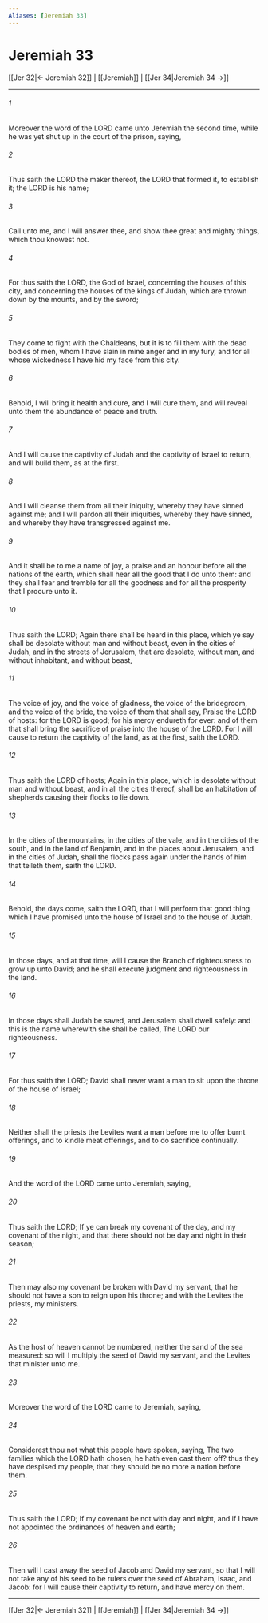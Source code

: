 ```yaml
---
Aliases: [Jeremiah 33]
---
```

# Jeremiah 33

[[Jer 32|← Jeremiah 32]] | [[Jeremiah]] | [[Jer 34|Jeremiah 34 →]]
***



###### 1 
Moreover the word of the LORD came unto Jeremiah the second time, while he was yet shut up in the court of the prison, saying, 

###### 2 
Thus saith the LORD the maker thereof, the LORD that formed it, to establish it; the LORD is his name; 

###### 3 
Call unto me, and I will answer thee, and show thee great and mighty things, which thou knowest not. 

###### 4 
For thus saith the LORD, the God of Israel, concerning the houses of this city, and concerning the houses of the kings of Judah, which are thrown down by the mounts, and by the sword; 

###### 5 
They come to fight with the Chaldeans, but it is to fill them with the dead bodies of men, whom I have slain in mine anger and in my fury, and for all whose wickedness I have hid my face from this city. 

###### 6 
Behold, I will bring it health and cure, and I will cure them, and will reveal unto them the abundance of peace and truth. 

###### 7 
And I will cause the captivity of Judah and the captivity of Israel to return, and will build them, as at the first. 

###### 8 
And I will cleanse them from all their iniquity, whereby they have sinned against me; and I will pardon all their iniquities, whereby they have sinned, and whereby they have transgressed against me. 

###### 9 
And it shall be to me a name of joy, a praise and an honour before all the nations of the earth, which shall hear all the good that I do unto them: and they shall fear and tremble for all the goodness and for all the prosperity that I procure unto it. 

###### 10 
Thus saith the LORD; Again there shall be heard in this place, which ye say shall be desolate without man and without beast, even in the cities of Judah, and in the streets of Jerusalem, that are desolate, without man, and without inhabitant, and without beast, 

###### 11 
The voice of joy, and the voice of gladness, the voice of the bridegroom, and the voice of the bride, the voice of them that shall say, Praise the LORD of hosts: for the LORD is good; for his mercy endureth for ever: and of them that shall bring the sacrifice of praise into the house of the LORD. For I will cause to return the captivity of the land, as at the first, saith the LORD. 

###### 12 
Thus saith the LORD of hosts; Again in this place, which is desolate without man and without beast, and in all the cities thereof, shall be an habitation of shepherds causing their flocks to lie down. 

###### 13 
In the cities of the mountains, in the cities of the vale, and in the cities of the south, and in the land of Benjamin, and in the places about Jerusalem, and in the cities of Judah, shall the flocks pass again under the hands of him that telleth them, saith the LORD. 

###### 14 
Behold, the days come, saith the LORD, that I will perform that good thing which I have promised unto the house of Israel and to the house of Judah. 

###### 15 
In those days, and at that time, will I cause the Branch of righteousness to grow up unto David; and he shall execute judgment and righteousness in the land. 

###### 16 
In those days shall Judah be saved, and Jerusalem shall dwell safely: and this is the name wherewith she shall be called, The LORD our righteousness. 

###### 17 
For thus saith the LORD; David shall never want a man to sit upon the throne of the house of Israel; 

###### 18 
Neither shall the priests the Levites want a man before me to offer burnt offerings, and to kindle meat offerings, and to do sacrifice continually. 

###### 19 
And the word of the LORD came unto Jeremiah, saying, 

###### 20 
Thus saith the LORD; If ye can break my covenant of the day, and my covenant of the night, and that there should not be day and night in their season; 

###### 21 
Then may also my covenant be broken with David my servant, that he should not have a son to reign upon his throne; and with the Levites the priests, my ministers. 

###### 22 
As the host of heaven cannot be numbered, neither the sand of the sea measured: so will I multiply the seed of David my servant, and the Levites that minister unto me. 

###### 23 
Moreover the word of the LORD came to Jeremiah, saying, 

###### 24 
Considerest thou not what this people have spoken, saying, The two families which the LORD hath chosen, he hath even cast them off? thus they have despised my people, that they should be no more a nation before them. 

###### 25 
Thus saith the LORD; If my covenant be not with day and night, and if I have not appointed the ordinances of heaven and earth; 

###### 26 
Then will I cast away the seed of Jacob and David my servant, so that I will not take any of his seed to be rulers over the seed of Abraham, Isaac, and Jacob: for I will cause their captivity to return, and have mercy on them.

***
[[Jer 32|← Jeremiah 32]] | [[Jeremiah]] | [[Jer 34|Jeremiah 34 →]]
